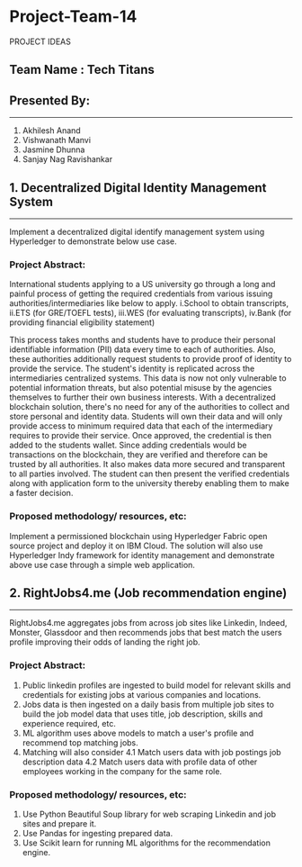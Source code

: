 # Project-Team-14
PROJECT IDEAS

## Team Name : Tech Titans

## Presented By: 
--------------
1. Akhilesh Anand 
2. Vishwanath Manvi
3. Jasmine Dhunna 
4. Sanjay Nag Ravishankar

                                                      
## 1. Decentralized Digital Identity Management System
--------------------------------
Implement a decentralized digital identify management system using Hyperledger to demonstrate below use case.

### Project Abstract:

International students applying to a US university go through a long and painful process of getting the required credentials from various issuing authorities/intermediaries like below to apply.
i.School to obtain transcripts,
ii.ETS (for GRE/TOEFL tests), 
iii.WES (for evaluating transcripts), 
iv.Bank (for providing financial eligibility statement) 

This process takes months and students have to produce their personal identifiable information (PII) data every time to each of authorities. Also, these authorities additionally request students to provide proof of identity to provide the service. The student's identity is replicated across the intermediaries centralized systems. This data is now not only vulnerable to potential information threats, but also potential misuse by the agencies themselves to further their own business interests. With a decentralized blockchain solution, there's no need for any of the authorities to collect and store personal and identity data. Students will own their data and will only provide access to minimum required data that each of the intermediary requires to provide their service. Once approved, the credential is then added to the students wallet. Since adding credentials would be transactions on the blockchain, they are verified and therefore can be trusted by all authorities. It also makes data more secured and transparent to all parties involved. The student can then present the verified credentials along with application form to the university thereby enabling them to make a faster decision.

### Proposed methodology/ resources, etc:
Implement a permissioned blockchain using Hyperledger Fabric open source project and deploy it on IBM Cloud. The solution will also use Hyperledger Indy framework for identity management and demonstrate above use case through a simple web application.


## 2. RightJobs4.me (Job recommendation engine)
--------------------------------
RightJobs4.me aggregates jobs from across job sites like Linkedin, Indeed, Monster, Glassdoor and then recommends jobs that best match the users profile improving their odds of landing the right job.

### Project Abstract:

1. Public linkedin profiles are ingested to build model for relevant skills and credentials for existing jobs at various companies and locations.
2. Jobs data is then ingested on a daily basis from multiple job sites to build the job model data that uses title, job description, skills and experience required, etc.
3. ML algorithm uses above models to match a user's profile and recommend top matching jobs. 
4. Matching will also consider 
        4.1 Match users data with job postings job description data
        4.2 Match users data with profile data of other employees working in the company for the same role.


### Proposed methodology/ resources, etc:
1. Use Python Beautiful Soup library for web scraping Linkedin and job sites and prepare it.
2. Use Pandas for ingesting prepared data.
3. Use Scikit learn for running ML algorithms for the recommendation engine.
